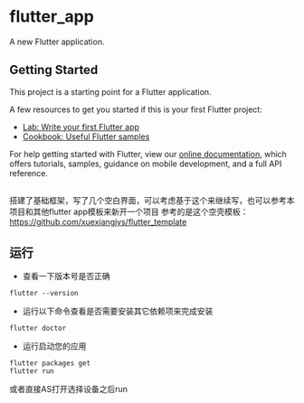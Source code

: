 # flutter_app

A new Flutter application.

## Getting Started

This project is a starting point for a Flutter application.

A few resources to get you started if this is your first Flutter project:

- [Lab: Write your first Flutter app](https://flutter.dev/docs/get-started/codelab)
- [Cookbook: Useful Flutter samples](https://flutter.dev/docs/cookbook)

For help getting started with Flutter, view our
[online documentation](https://flutter.dev/docs), which offers tutorials,
samples, guidance on mobile development, and a full API reference.

##
搭建了基础框架，写了几个空白界面，可以考虑基于这个来继续写，也可以参考本项目和其他flutter app模板来新开一个项目
参考的是这个空壳模板：https://github.com/xuexiangjys/flutter_template

## 运行

* 查看一下版本号是否正确
```
flutter --version
```

* 运行以下命令查看是否需要安装其它依赖项来完成安装
```
flutter doctor
```

* 运行启动您的应用
```
flutter packages get 
flutter run
```

或者直接AS打开选择设备之后run

